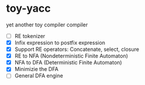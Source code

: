 # toy-yacc
yet another toy compiler compiler

- [ ] RE tokenizer
- [x] Infix expression to postfix expression
- [x] Support RE operators: Concatenate, select, closure
- [x] RE to NFA (Nondeterministic Finite Automaton)
- [x] NFA to DFA (Deterministic Finite Automaton)
- [x] Minimizie the DFA
- [ ] General DFA engine
